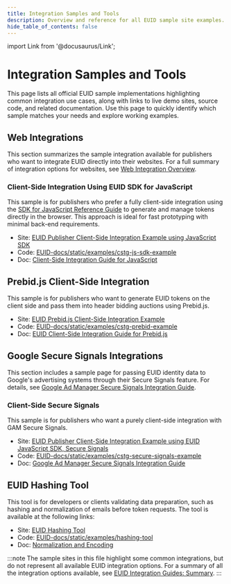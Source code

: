 ```yaml
---
title: Integration Samples and Tools
description: Overview and reference for all EUID sample site examples.
hide_table_of_contents: false
---
```


import Link from '@docusaurus/Link';

# Integration Samples and Tools

This page lists all official EUID sample implementations highlighting common integration use cases, along with links to live demo sites, source code, and related documentation. Use this page to quickly identify which sample matches your needs and explore working examples.

## Web Integrations

This section summarizes the sample integration available for publishers who want to integrate EUID directly into their websites. For a full summary of integration options for websites, see [Web Integration Overview](../guides/integration-options-publisher-web).

### Client-Side Integration Using EUID SDK for JavaScript

This sample is for publishers who prefer a fully client-side integration using the [SDK for JavaScript Reference Guide](../sdks/sdk-ref-javascript) to generate and manage tokens directly in the browser. This approach is ideal for fast prototyping with minimal back-end requirements.

- Site: [EUID Publisher Client-Side Integration Example using JavaScript SDK](https://euid.eu/examples/cstg-js-sdk-example/)
- Code: [EUID-docs/static/examples/cstg-js-sdk-example](https://github.com/European-Unified-ID/EUID-docs/tree/main/static/examples/cstg-js-sdk-example)
- Doc: [Client-Side Integration Guide for JavaScript](../guides/integration-javascript-client-side)

## Prebid.js Client-Side Integration

This sample is for publishers who want to generate EUID tokens on the client side and pass them into header bidding auctions using Prebid.js.

- Site: [EUID Prebid.js Client-Side Integration Example](https://euid.eu/examples/cstg-prebid-example/)
- Code: [EUID-docs/static/examples/cstg-prebid-example](https://github.com/European-Unified-ID/EUID-docs/tree/main/static/examples/cstg-prebid-example)
- Doc: [EUID Client-Side Integration Guide for Prebid.js](../guides/integration-prebid-client-side)

## Google Secure Signals Integrations

This section includes a sample page for passing EUID identity data to Google's advertising systems through their Secure Signals feature. For details, see [Google Ad Manager Secure Signals Integration Guide](../guides/integration-google-ss).

### Client-Side Secure Signals

This sample is for publishers who want a purely client-side integration with GAM Secure Signals.

- Site: [EUID Publisher Client-Side Integration Example using EUID JavaScript SDK, Secure Signals](https://euid.eu/examples/cstg-secure-signals-example/)
- Code: [EUID-docs/static/examples/cstg-secure-signals-example](https://github.com/European-Unified-ID/EUID-docs/tree/main/static/examples/cstg-secure-signals-example)
- Doc: [Google Ad Manager Secure Signals Integration Guide](../guides/integration-google-ss)

## EUID Hashing Tool

This tool is for developers or clients validating data preparation, such as hashing and normalization of emails before token requests. The tool is available at the following links:

- Site: [EUID Hashing Tool](https://euid.eu/examples/hashing-tool/)
- Code: [EUID-docs/static/examples/hashing-tool](https://github.com/European-Unified-ID/EUID-docs/tree/main/static/examples/hashing-tool)
- Doc: [Normalization and Encoding](../getting-started/gs-normalization-encoding)

:::note
The sample sites in this file highlight some common integrations, but do not represent all available EUID integration options. For a summary of all the integration options available, see [EUID Integration Guides: Summary](../guides/summary-guides).
:::
